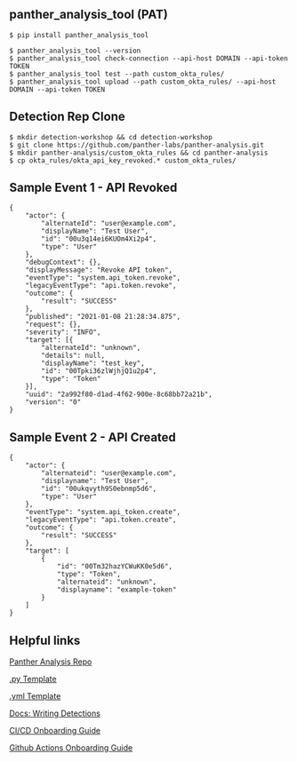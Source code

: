 ## panther_analysis_tool (PAT)
```
$ pip install panther_analysis_tool

$ panther_analysis_tool --version
$ panther_analysis_tool check-connection --api-host DOMAIN --api-token TOKEN
$ panther_analysis_tool test --path custom_okta_rules/
$ panther_analysis_tool upload --path custom_okta_rules/ --api-host DOMAIN --api-token TOKEN
```

## Detection Rep Clone
```
$ mkdir detection-workshop && cd detection-workshop 
$ git clone https://github.com/panther-labs/panther-analysis.git 
$ mkdir panther-analysis/custom_okta_rules && cd panther-analysis
$ cp okta_rules/okta_api_key_revoked.* custom_okta_rules/
```

## Sample Event 1 - API Revoked
```
{
	"actor": {
		"alternateId": "user@example.com",
		"displayName": "Test User",
		"id": "00u3q14ei6KUOm4Xi2p4",
		"type": "User"
	},
	"debugContext": {},
	"displayMessage": "Revoke API token",
	"eventType": "system.api_token.revoke",
	"legacyEventType": "api.token.revoke",
	"outcome": {
		"result": "SUCCESS"
	},
	"published": "2021-01-08 21:28:34.875",
	"request": {},
	"severity": "INFO",
	"target": [{
		"alternateId": "unknown",
		"details": null,
		"displayName": "test_key",
		"id": "00Tpki36zlWjhjQ1u2p4",
		"type": "Token"
	}],
	"uuid": "2a992f80-d1ad-4f62-900e-8c68bb72a21b",
	"version": "0"
}
```

## Sample Event 2 - API Created
```
{
	"actor": {
		"alternateid": "user@example.com",
		"displayname": "Test User",
		"id": "00ukqvyth9S0ebnmp5d6",
		"type": "User"
	},
	"eventType": "system.api_token.create",
	"legacyEventType": "api.token.create",
	"outcome": {
		"result": "SUCCESS"
	},
	"target": [
		{
			"id": "00Tm32hazYCWuKK0e5d6",
			"type": "Token",
			"alternateid": "unknown",
			"displayname": "example-token"
		}
	]
}
```

## Helpful links
[Panther Analysis Repo](https://github.com/panther-labs/panther-analysis)

[.py Template](https://github.com/panther-labs/panther-analysis/blob/master/templates/example_rule.py)

[.yml Template](https://github.com/panther-labs/panther-analysis/blob/master/templates/example_rule.yml)

[Docs: Writing Detections](https://docs.panther.com/writing-detections)

[CI/CD Onboarding Guide](https://docs.panther.com/guides/ci-cd-onboarding-guide)

[Github Actions Onboarding Guide](https://docs.panther.com/guides/github-actions-onboarding-guide)
